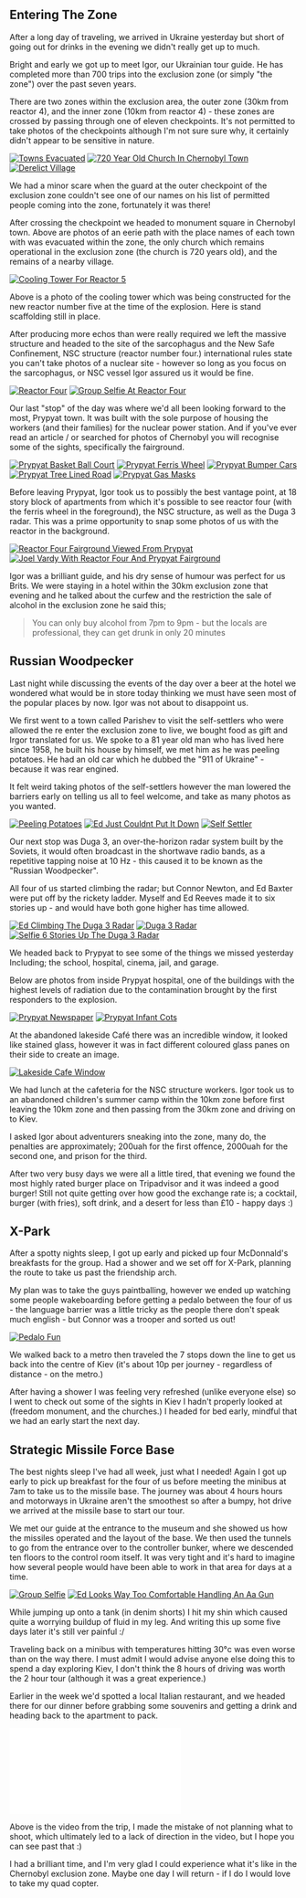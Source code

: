 <!--moml:meta
Title: 2016 Ukraine and Chernobyl
Date: 2016-06-01
Hero: nphnrtb-sign
Intro: Myself and three friends going on a trip to Chernobyl.
-->

## Entering The Zone

After a long day of traveling, we arrived in Ukraine yesterday but short of going out for drinks in the evening we didn't really get up to much.

Bright and early we got up to meet Igor, our Ukrainian tour guide. He has completed more than 700 trips into the exclusion zone (or simply "the zone") over the past seven years.

There are two zones within the exclusion area, the outer zone (30km from reactor 4), and the inner zone (10km from reactor 4) - these zones are crossed by passing through one of eleven checkpoints. It's not permitted to take photos of the checkpoints although I'm not sure sure why, it certainly didn't appear to be sensitive in nature.

<div class="gallery">
    <a href="/2016-ukraine-and-chernobyl/towns-evacuated-2000.jpg"><img alt="Towns Evacuated" srcset="/2014-barcelona/towns-evacuated-400.jpg, /2016-ukraine-and-chernobyl/towns-evacuated-800.jpg 800w, /2016-ukraine-and-chernobyl/towns-evacuated-1200.jpg 1200w, /2016-ukraine-and-chernobyl/towns-evacuated-1600.jpg 1600w, /2016-ukraine-and-chernobyl/towns-evacuated-2000.jpg 2000w" src="/2016-ukraine-and-chernobyl/towns-evacuated-400.jpg"></a>
    <a href="/2016-ukraine-and-chernobyl/720-year-old-church-in-chernobyl-town-2000.jpg"><img alt="720 Year Old Church In Chernobyl Town" srcset="/2014-barcelona/720-year-old-church-in-chernobyl-town-400.jpg, /2016-ukraine-and-chernobyl/720-year-old-church-in-chernobyl-town-800.jpg 800w, /2016-ukraine-and-chernobyl/720-year-old-church-in-chernobyl-town-1200.jpg 1200w, /2016-ukraine-and-chernobyl/720-year-old-church-in-chernobyl-town-1600.jpg 1600w, /2016-ukraine-and-chernobyl/720-year-old-church-in-chernobyl-town-2000.jpg 2000w" src="/2016-ukraine-and-chernobyl/720-year-old-church-in-chernobyl-town-400.jpg"></a>
    <a href="/2016-ukraine-and-chernobyl/derelict-village-2000.jpg"><img alt="Derelict Village" srcset="/2014-barcelona/derelict-village-400.jpg, /2016-ukraine-and-chernobyl/derelict-village-800.jpg 800w, /2016-ukraine-and-chernobyl/derelict-village-1200.jpg 1200w, /2016-ukraine-and-chernobyl/derelict-village-1600.jpg 1600w, /2016-ukraine-and-chernobyl/derelict-village-2000.jpg 2000w" src="/2016-ukraine-and-chernobyl/derelict-village-400.jpg"></a>
</div>

We had a minor scare when the guard at the outer checkpoint of the exclusion zone couldn't see one of our names on his list of permitted people coming into the zone, fortunately it was there!

After crossing the checkpoint we headed to monument square in Chernobyl town. Above are photos of an eerie path with the place names of each town with was evacuated within the zone, the only church which remains operational in the exclusion zone (the church is 720 years old), and the remains of a nearby village.

<div class="gallery">
    <a href="/2016-ukraine-and-chernobyl/cooling-tower-for-reactor-5-2000.jpg"><img alt="Cooling Tower For Reactor 5" srcset="/2014-barcelona/cooling-tower-for-reactor-5-400.jpg, /2016-ukraine-and-chernobyl/cooling-tower-for-reactor-5-800.jpg 800w, /2016-ukraine-and-chernobyl/cooling-tower-for-reactor-5-1200.jpg 1200w, /2016-ukraine-and-chernobyl/cooling-tower-for-reactor-5-1600.jpg 1600w, /2016-ukraine-and-chernobyl/cooling-tower-for-reactor-5-2000.jpg 2000w" src="/2016-ukraine-and-chernobyl/cooling-tower-for-reactor-5-400.jpg"></a>
</div>

Above is a photo of the cooling tower which was being constructed for the new reactor number five at the time of the explosion. Here is stand scaffolding still in place.

After producing more echos than were really required we left the massive structure and headed to the site of the sarcophagus and the New Safe Confinement, NSC structure (reactor number four.) international rules state you can't take photos of a nuclear site - however so long as you focus on the sarcophagus, or NSC vessel Igor assured us it would be fine.

<div class="gallery">
    <a href="/2016-ukraine-and-chernobyl/reactor-four-2000.jpg"><img alt="Reactor Four" srcset="/2014-barcelona/reactor-four-400.jpg, /2016-ukraine-and-chernobyl/reactor-four-800.jpg 800w, /2016-ukraine-and-chernobyl/reactor-four-1200.jpg 1200w, /2016-ukraine-and-chernobyl/reactor-four-1600.jpg 1600w, /2016-ukraine-and-chernobyl/reactor-four-2000.jpg 2000w" src="/2016-ukraine-and-chernobyl/reactor-four-400.jpg"></a>
    <a href="/2016-ukraine-and-chernobyl/group-selfie-at-reactor-four-2000.jpg"><img alt="Group Selfie At Reactor Four" srcset="/2014-barcelona/group-selfie-at-reactor-four-400.jpg, /2016-ukraine-and-chernobyl/group-selfie-at-reactor-four-800.jpg 800w, /2016-ukraine-and-chernobyl/group-selfie-at-reactor-four-1200.jpg 1200w, /2016-ukraine-and-chernobyl/group-selfie-at-reactor-four-1600.jpg 1600w, /2016-ukraine-and-chernobyl/group-selfie-at-reactor-four-2000.jpg 2000w" src="/2016-ukraine-and-chernobyl/group-selfie-at-reactor-four-400.jpg"></a>
</div>

Our last "stop" of the day was where we'd all been looking forward to the most, Prypyat town. It was built with the sole purpose of housing the workers (and their families) for the nuclear power station. And if you've ever read an article / or searched for photos of Chernobyl you will recognise some of the sights, specifically the fairground.

<div class="gallery">
    <a href="/2016-ukraine-and-chernobyl/prypyat-basket-ball-court-2000.jpg"><img alt="Prypyat Basket Ball Court" srcset="/2014-barcelona/prypyat-basket-ball-court-400.jpg, /2016-ukraine-and-chernobyl/prypyat-basket-ball-court-800.jpg 800w, /2016-ukraine-and-chernobyl/prypyat-basket-ball-court-1200.jpg 1200w, /2016-ukraine-and-chernobyl/prypyat-basket-ball-court-1600.jpg 1600w, /2016-ukraine-and-chernobyl/prypyat-basket-ball-court-2000.jpg 2000w" src="/2016-ukraine-and-chernobyl/prypyat-basket-ball-court-400.jpg"></a>
    <a href="/2016-ukraine-and-chernobyl/prypyat-ferris-wheel-2000.jpg"><img alt="Prypyat Ferris Wheel" srcset="/2014-barcelona/prypyat-ferris-wheel-400.jpg, /2016-ukraine-and-chernobyl/prypyat-ferris-wheel-800.jpg 800w, /2016-ukraine-and-chernobyl/prypyat-ferris-wheel-1200.jpg 1200w, /2016-ukraine-and-chernobyl/prypyat-ferris-wheel-1600.jpg 1600w, /2016-ukraine-and-chernobyl/prypyat-ferris-wheel-2000.jpg 2000w" src="/2016-ukraine-and-chernobyl/prypyat-ferris-wheel-400.jpg"></a>
    <a href="/2016-ukraine-and-chernobyl/prypyat-bumper-cars-2000.jpg"><img alt="Prypyat Bumper Cars" srcset="/2014-barcelona/prypyat-bumper-cars-400.jpg, /2016-ukraine-and-chernobyl/prypyat-bumper-cars-800.jpg 800w, /2016-ukraine-and-chernobyl/prypyat-bumper-cars-1200.jpg 1200w, /2016-ukraine-and-chernobyl/prypyat-bumper-cars-1600.jpg 1600w, /2016-ukraine-and-chernobyl/prypyat-bumper-cars-2000.jpg 2000w" src="/2016-ukraine-and-chernobyl/prypyat-bumper-cars-400.jpg"></a>
    <a href="/2016-ukraine-and-chernobyl/prypyat-tree-lined-road-2000.jpg"><img alt="Prypyat Tree Lined Road" srcset="/2014-barcelona/prypyat-tree-lined-road-400.jpg, /2016-ukraine-and-chernobyl/prypyat-tree-lined-road-800.jpg 800w, /2016-ukraine-and-chernobyl/prypyat-tree-lined-road-1200.jpg 1200w, /2016-ukraine-and-chernobyl/prypyat-tree-lined-road-1600.jpg 1600w, /2016-ukraine-and-chernobyl/prypyat-tree-lined-road-2000.jpg 2000w" src="/2016-ukraine-and-chernobyl/prypyat-tree-lined-road-400.jpg"></a>
    <a href="/2016-ukraine-and-chernobyl/prypyat-gas-masks-2000.jpg"><img alt="Prypyat Gas Masks" srcset="/2014-barcelona/prypyat-gas-masks-400.jpg, /2016-ukraine-and-chernobyl/prypyat-gas-masks-800.jpg 800w, /2016-ukraine-and-chernobyl/prypyat-gas-masks-1200.jpg 1200w, /2016-ukraine-and-chernobyl/prypyat-gas-masks-1600.jpg 1600w, /2016-ukraine-and-chernobyl/prypyat-gas-masks-2000.jpg 2000w" src="/2016-ukraine-and-chernobyl/prypyat-gas-masks-400.jpg"></a>
</div>

Before leaving Prypyat, Igor took us to possibly the best vantage point, at 18 story block of apartments from which it's possible to see reactor four (with the ferris wheel in the foreground), the NSC structure, as well as the Duga 3 radar. This was a prime opportunity to snap some photos of us with the reactor in the background.

<div class="gallery">
    <a href="/2016-ukraine-and-chernobyl/reactor-four-fairground-viewed-from-prypyat-2000.jpg"><img alt="Reactor Four Fairground Viewed From Prypyat" srcset="/2014-barcelona/reactor-four-fairground-viewed-from-prypyat-400.jpg, /2016-ukraine-and-chernobyl/reactor-four-fairground-viewed-from-prypyat-800.jpg 800w, /2016-ukraine-and-chernobyl/reactor-four-fairground-viewed-from-prypyat-1200.jpg 1200w, /2016-ukraine-and-chernobyl/reactor-four-fairground-viewed-from-prypyat-1600.jpg 1600w, /2016-ukraine-and-chernobyl/reactor-four-fairground-viewed-from-prypyat-2000.jpg 2000w" src="/2016-ukraine-and-chernobyl/reactor-four-fairground-viewed-from-prypyat-400.jpg"></a>
    <a href="/2016-ukraine-and-chernobyl/joel-vardy-with-reactor-four-and-prypyat-fairground-2000.jpg"><img alt="Joel Vardy With Reactor Four And Prypyat Fairground" srcset="/2014-barcelona/joel-vardy-with-reactor-four-and-prypyat-fairground-400.jpg, /2016-ukraine-and-chernobyl/joel-vardy-with-reactor-four-and-prypyat-fairground-800.jpg 800w, /2016-ukraine-and-chernobyl/joel-vardy-with-reactor-four-and-prypyat-fairground-1200.jpg 1200w, /2016-ukraine-and-chernobyl/joel-vardy-with-reactor-four-and-prypyat-fairground-1600.jpg 1600w, /2016-ukraine-and-chernobyl/joel-vardy-with-reactor-four-and-prypyat-fairground-2000.jpg 2000w" src="/2016-ukraine-and-chernobyl/joel-vardy-with-reactor-four-and-prypyat-fairground-400.jpg"></a>
</div>

Igor was a brilliant guide, and his dry sense of humour was perfect for us Brits. We were staying in a hotel within the 30km exclusion zone that evening and he talked about the curfew and the restriction the sale of alcohol in the exclusion zone he said this;

<blockquote>
    <p>You can only buy alcohol from 7pm to 9pm - but the locals are professional, they can get drunk in only 20 minutes</p>
</blockquote>

## Russian Woodpecker

Last night while discussing the events of the day over a beer at the hotel we wondered what would be in store today thinking we must have seen most of the popular places by now. Igor was not about to disappoint us.

We first went to a town called Parishev to visit the self-settlers who were allowed the re enter the exclusion zone to live, we bought food as gift and Irgor translated for us. We spoke to a 81 year old man who has lived here since 1958, he built his house by himself, we met him as he was peeling potatoes. He had an old car which he dubbed the "911 of Ukraine" - because it was rear engined.

It felt weird taking photos of the self-settlers however the man lowered the barriers early on telling us all to feel welcome, and take as many photos as you wanted.

<div class="gallery">
    <a href="/2016-ukraine-and-chernobyl/peeling-potatoes-2000.jpg"><img alt="Peeling Potatoes" srcset="/2014-barcelona/peeling-potatoes-400.jpg, /2016-ukraine-and-chernobyl/peeling-potatoes-800.jpg 800w, /2016-ukraine-and-chernobyl/peeling-potatoes-1200.jpg 1200w, /2016-ukraine-and-chernobyl/peeling-potatoes-1600.jpg 1600w, /2016-ukraine-and-chernobyl/peeling-potatoes-2000.jpg 2000w" src="/2016-ukraine-and-chernobyl/peeling-potatoes-400.jpg"></a>
    <a href="/2016-ukraine-and-chernobyl/ed-just-couldnt-put-it-down-2000.jpg"><img alt="Ed Just Couldnt Put It Down" srcset="/2014-barcelona/ed-just-couldnt-put-it-down-400.jpg, /2016-ukraine-and-chernobyl/ed-just-couldnt-put-it-down-800.jpg 800w, /2016-ukraine-and-chernobyl/ed-just-couldnt-put-it-down-1200.jpg 1200w, /2016-ukraine-and-chernobyl/ed-just-couldnt-put-it-down-1600.jpg 1600w, /2016-ukraine-and-chernobyl/ed-just-couldnt-put-it-down-2000.jpg 2000w" src="/2016-ukraine-and-chernobyl/ed-just-couldnt-put-it-down-400.jpg"></a>
    <a href="/2016-ukraine-and-chernobyl/self-settler-2000.jpg"><img alt="Self Settler" srcset="/2014-barcelona/self-settler-400.jpg, /2016-ukraine-and-chernobyl/self-settler-800.jpg 800w, /2016-ukraine-and-chernobyl/self-settler-1200.jpg 1200w, /2016-ukraine-and-chernobyl/self-settler-1600.jpg 1600w, /2016-ukraine-and-chernobyl/self-settler-2000.jpg 2000w" src="/2016-ukraine-and-chernobyl/self-settler-400.jpg"></a>
</div>

Our next stop was Duga 3, an over-the-horizon radar system built by the Soviets, it would often broadcast in the shortwave radio bands, as a repetitive tapping noise at 10 Hz - this caused it to be known as the "Russian Woodpecker".

All four of us started climbing the radar; but Connor Newton, and Ed Baxter were put off by the rickety ladder. Myself and Ed Reeves made it to six stories up - and would have both gone higher has time allowed.

<div class="gallery">
    <a href="/2016-ukraine-and-chernobyl/ed-climbing-the-duga-3-radar-2000.jpg"><img alt="Ed Climbing The Duga 3 Radar" srcset="/2014-barcelona/ed-climbing-the-duga-3-radar-400.jpg, /2016-ukraine-and-chernobyl/ed-climbing-the-duga-3-radar-800.jpg 800w, /2016-ukraine-and-chernobyl/ed-climbing-the-duga-3-radar-1200.jpg 1200w, /2016-ukraine-and-chernobyl/ed-climbing-the-duga-3-radar-1600.jpg 1600w, /2016-ukraine-and-chernobyl/ed-climbing-the-duga-3-radar-2000.jpg 2000w" src="/2016-ukraine-and-chernobyl/ed-climbing-the-duga-3-radar-400.jpg"></a>
    <a href="/2016-ukraine-and-chernobyl/duga-3-radar-2000.jpg"><img alt="Duga 3 Radar" srcset="/2014-barcelona/duga-3-radar-400.jpg, /2016-ukraine-and-chernobyl/duga-3-radar-800.jpg 800w, /2016-ukraine-and-chernobyl/duga-3-radar-1200.jpg 1200w, /2016-ukraine-and-chernobyl/duga-3-radar-1600.jpg 1600w, /2016-ukraine-and-chernobyl/duga-3-radar-2000.jpg 2000w" src="/2016-ukraine-and-chernobyl/duga-3-radar-400.jpg"></a>
    <a href="/2016-ukraine-and-chernobyl/selfie-6-stories-up-the-duga-3-radar-2000.jpg"><img alt="Selfie 6 Stories Up The Duga 3 Radar" srcset="/2014-barcelona/selfie-6-stories-up-the-duga-3-radar-400.jpg, /2016-ukraine-and-chernobyl/selfie-6-stories-up-the-duga-3-radar-800.jpg 800w, /2016-ukraine-and-chernobyl/selfie-6-stories-up-the-duga-3-radar-1200.jpg 1200w, /2016-ukraine-and-chernobyl/selfie-6-stories-up-the-duga-3-radar-1600.jpg 1600w, /2016-ukraine-and-chernobyl/selfie-6-stories-up-the-duga-3-radar-2000.jpg 2000w" src="/2016-ukraine-and-chernobyl/selfie-6-stories-up-the-duga-3-radar-400.jpg"></a>
</div>

We headed back to Prypyat to see some of the things we missed yesterday Including; the school, hospital, cinema, jail, and garage.

Below are photos from inside Prypyat hospital, one of the buildings with the highest levels of radiation due to the contamination brought by the first responders to the explosion.

<div class="gallery">
    <a href="/2016-ukraine-and-chernobyl/prypyat-newspaper-2000.jpg"><img alt="Prypyat Newspaper" srcset="/2014-barcelona/prypyat-newspaper-400.jpg, /2016-ukraine-and-chernobyl/prypyat-newspaper-800.jpg 800w, /2016-ukraine-and-chernobyl/prypyat-newspaper-1200.jpg 1200w, /2016-ukraine-and-chernobyl/prypyat-newspaper-1600.jpg 1600w, /2016-ukraine-and-chernobyl/prypyat-newspaper-2000.jpg 2000w" src="/2016-ukraine-and-chernobyl/prypyat-newspaper-400.jpg"></a>
    <a href="/2016-ukraine-and-chernobyl/prypyat-infant-cots-2000.jpg"><img alt="Prypyat Infant Cots" srcset="/2014-barcelona/prypyat-infant-cots-400.jpg, /2016-ukraine-and-chernobyl/prypyat-infant-cots-800.jpg 800w, /2016-ukraine-and-chernobyl/prypyat-infant-cots-1200.jpg 1200w, /2016-ukraine-and-chernobyl/prypyat-infant-cots-1600.jpg 1600w, /2016-ukraine-and-chernobyl/prypyat-infant-cots-2000.jpg 2000w" src="/2016-ukraine-and-chernobyl/prypyat-infant-cots-400.jpg"></a>
</div>

At the abandoned lakeside Café there was an incredible window, it looked like stained glass, however it was in fact different coloured glass panes on their side to create an image.

<div class="gallery">
    <a href="/2016-ukraine-and-chernobyl/lakeside-cafe-window-2000.jpg"><img alt="Lakeside Cafe Window" srcset="/2014-barcelona/lakeside-cafe-window-400.jpg, /2016-ukraine-and-chernobyl/lakeside-cafe-window-800.jpg 800w, /2016-ukraine-and-chernobyl/lakeside-cafe-window-1200.jpg 1200w, /2016-ukraine-and-chernobyl/lakeside-cafe-window-1600.jpg 1600w, /2016-ukraine-and-chernobyl/lakeside-cafe-window-2000.jpg 2000w" src="/2016-ukraine-and-chernobyl/lakeside-cafe-window-400.jpg"></a>
</div>

We had lunch at the cafeteria for the NSC structure workers. Igor took us to an abandoned children's summer camp within the 10km zone before first leaving the 10km zone and then passing from the 30km zone and driving on to Kiev.

I asked Igor about adventurers sneaking into the zone, many do, the penalties are approximately; 200uah for the first offence, 2000uah for the second one, and prison for the third.

After two very busy days we were all a little tired, that evening we found the most highly rated burger place on Tripadvisor and it was indeed a good burger! Still not quite getting over how good the exchange rate is; a cocktail, burger (with fries), soft drink, and a desert for less than £10 - happy days :)

## X-Park

After a spotty nights sleep, I got up early and picked up four McDonnald's breakfasts for the group. Had a shower and we set off for X-Park, planning the route to take us past the friendship arch.

My plan was to take the guys paintballing, however we ended up watching some people wakeboarding before getting a pedalo between the four of us - the language barrier was a little tricky as the people there don't speak much english - but Connor was a trooper and sorted us out!

<div class="gallery">
    <a href="/2016-ukraine-and-chernobyl/pedalo-fun-2000.jpg"><img alt="Pedalo Fun" srcset="/2014-barcelona/pedalo-fun-400.jpg, /2016-ukraine-and-chernobyl/pedalo-fun-800.jpg 800w, /2016-ukraine-and-chernobyl/pedalo-fun-1200.jpg 1200w, /2016-ukraine-and-chernobyl/pedalo-fun-1600.jpg 1600w, /2016-ukraine-and-chernobyl/pedalo-fun-2000.jpg 2000w" src="/2016-ukraine-and-chernobyl/pedalo-fun-400.jpg"></a>
</div>

We walked back to a metro then traveled the 7 stops down the line to get us back into the centre of Kiev (it's about 10p per journey - regardless of distance - on the metro.)

After having a shower I was feeling very refreshed (unlike everyone else) so I went to check out some of the sights in Kiev I hadn't properly looked at (freedom monument, and the churches.) I headed for bed early, mindful that we had an early start the next day.

## Strategic Missile Force Base

The best nights sleep I've had all week, just what I needed! Again I got up early to pick up breakfast for the four of us before meeting the minibus at 7am to take us to the missile base. The journey was about 4 hours hours and motorways in Ukraine aren't the smoothest so after a bumpy, hot drive we arrived at the missile base to start our tour.

We met our guide at the entrance to the museum and she showed us how the missiles operated and the layout of the base. We then used the tunnels to go from the entrance over to the controller bunker, where we descended ten floors to the control room itself. It was very tight and it's hard to imagine how several people would have been able to work in that area for days at a time.

<div class="gallery">
    <a href="/2016-ukraine-and-chernobyl/group-selfie-2000.jpg"><img alt="Group Selfie" srcset="/2014-barcelona/group-selfie-400.jpg, /2016-ukraine-and-chernobyl/group-selfie-800.jpg 800w, /2016-ukraine-and-chernobyl/group-selfie-1200.jpg 1200w, /2016-ukraine-and-chernobyl/group-selfie-1600.jpg 1600w, /2016-ukraine-and-chernobyl/group-selfie-2000.jpg 2000w" src="/2016-ukraine-and-chernobyl/group-selfie-400.jpg"></a>
    <a href="/2016-ukraine-and-chernobyl/ed-looks-way-too-comfortable-handling-an-aa-gun-2000.jpg"><img alt="Ed Looks Way Too Comfortable Handling An Aa Gun" srcset="/2014-barcelona/ed-looks-way-too-comfortable-handling-an-aa-gun-400.jpg, /2016-ukraine-and-chernobyl/ed-looks-way-too-comfortable-handling-an-aa-gun-800.jpg 800w, /2016-ukraine-and-chernobyl/ed-looks-way-too-comfortable-handling-an-aa-gun-1200.jpg 1200w, /2016-ukraine-and-chernobyl/ed-looks-way-too-comfortable-handling-an-aa-gun-1600.jpg 1600w, /2016-ukraine-and-chernobyl/ed-looks-way-too-comfortable-handling-an-aa-gun-2000.jpg 2000w" src="/2016-ukraine-and-chernobyl/ed-looks-way-too-comfortable-handling-an-aa-gun-400.jpg"></a>
</div>

While jumping up onto a tank (in denim shorts) I hit my shin which caused quite a worrying buildup of fluid in my leg. And writing this up some five days later it's still ver painful :/

Traveling back on a minibus with temperatures hitting 30°c was even worse than on the way there. I must admit I would advise anyone else doing this to spend a day exploring Kiev, I don't think the 8 hours of driving was worth the 2 hour tour (although it was a great experience.)

Earlier in the week we'd spotted a local Italian restaurant, and we headed there for our dinner before grabbing some souvenirs and getting a drink and heading back to the apartment to pack.

<div class="video aspect-16-9">
    <iframe src="//player.vimeo.com/video/171652551" frameborder="0" webkitallowfullscreen mozallowfullscreen allowfullscreen></iframe>
</div>

Above is the video from the trip, I made the mistake of not planning what to shoot, which ultimately led to a lack of direction in the video, but I hope you can see past that :)

I had a brilliant time, and I'm very glad I could experience what it's like in the Chernobyl exclusion zone. Maybe one day I will return - if I do I would love to take my quad copter.
